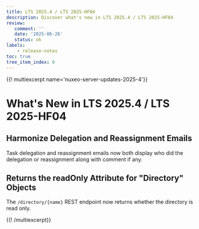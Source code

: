 ```yaml
---
title: LTS 2025.4 / LTS 2025-HF04
description: Discover what's new in LTS 2025.4 / LTS 2025-HF04
review:
   comment: ''
   date: '2025-06-26'
   status: ok
labels:
    - release-notes
toc: true
tree_item_index: 0
---
```


{{! multiexcerpt name='nuxeo-server-updates-2025-4'}}
# What's New in LTS 2025.4 / LTS 2025-HF04

## Harmonize Delegation and Reassignment Emails

Task delegation and reassignment emails now both display who did the delegation or reassignment along with comment if any.

## Returns the readOnly Attribute for "Directory" Objects

The `/directory/{name}` REST endpoint now returns whether the directory is read only.


{{! /multiexcerpt}}
